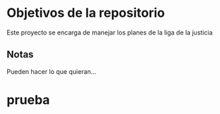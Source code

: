 # Objetivos de la repositorio

Este proyecto se encarga de manejar los planes de la liga de la justicia


## Notas
Pueden hacer lo que quieran...
# prueba
